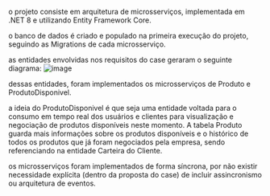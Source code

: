 o projeto consiste em arquitetura de microsserviços, implementada em .NET 8 e utilizando Entity Framework Core.

o banco de dados é criado e populado na primeira execução do projeto, seguindo as Migrations de cada microsserviço.

as entidades envolvidas nos requisitos do case geraram o seguinte diagrama:
![image](https://github.com/MateusFrias/CaseXP/assets/9474242/cbcc4c95-7d33-430f-8cfc-ec972337d1ab)

dessas entidades, foram implementados os microsserviços de Produto e ProdutoDisponivel.

a ideia do ProdutoDisponivel é que seja uma entidade voltada para o consumo em tempo real dos usuários e clientes para visualização e negociação de produtos disponíveis neste momento. A tabela Produto guarda mais informações sobre os produtos disponíveis e o histórico de todos os produtos que já foram negociados pela empresa, sendo referenciando na entidade Carteira do Cliente.

os microsserviços foram implementados de forma síncrona, por não existir necessidade explícita (dentro da proposta do case) de incluir assincronismo ou arquitetura de eventos.

